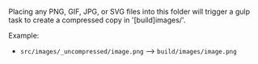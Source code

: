 Placing any PNG, GIF, JPG, or SVG files into this folder will trigger a gulp task to create a compressed copy in '[build]images/'.

Example:
* `src/images/_uncompressed/image.png` --> `build/images/image.png`

